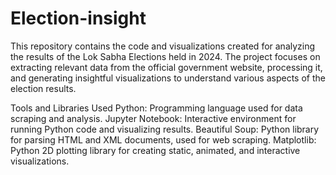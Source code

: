 # Election-insight
This repository contains the code and visualizations created for analyzing the results of the Lok Sabha Elections held in 2024. The project focuses on extracting relevant data from the official government website, processing it, and generating insightful visualizations to understand various aspects of the election results.

Tools and Libraries Used
Python: Programming language used for data scraping and analysis.
Jupyter Notebook: Interactive environment for running Python code and visualizing results.
Beautiful Soup: Python library for parsing HTML and XML documents, used for web scraping.
Matplotlib: Python 2D plotting library for creating static, animated, and interactive visualizations.
